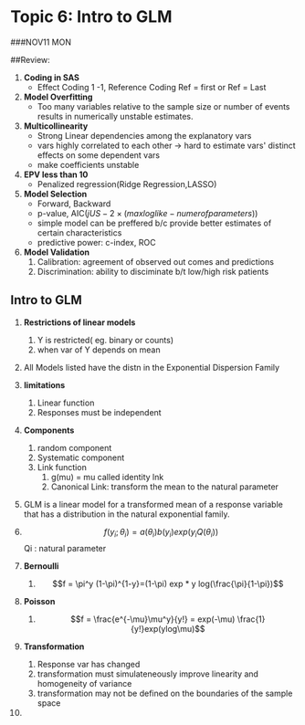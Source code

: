 # Topic 6: Intro to GLM

###NOV11 MON

##Review:

1. **Coding in SAS**
   * Effect Coding 1 -1, Reference Coding Ref = first or Ref = Last
2. **Model Overfitting**
   * Too many variables relative to the sample size or number of events results in numerically unstable estimates.
3. **Multicollinearity**
   * Strong Linear dependencies among the explanatory vars
   * vars highly correlated to each other -> hard to estimate vars' distinct effects on some dependent vars
   * make coefficients unstable
4. **EPV less than 10**
   * Penalized regression(Ridge Regression,LASSO)
5. **Model Selection** 
   * Forward, Backward
   * p-value, AIC($j US-2 \times (maxloglike - numerof parameters)$)
   * simple model can be preffered b/c provide better estimates of certain characteristics
   * predictive power: c-index, ROC
6. **Model Validation**
   1. Calibration: agreement of observed out comes and predictions
   2. Discrimination: ability to disciminate b/t low/high risk patients

## Intro to GLM

1. **Restrictions of linear models**

   1. Y is restricted( eg. binary or counts)
   2. when var of Y depends on mean

2. All Models listed have the distn in the Exponential Dispersion Family

3. **limitations**

   1. Linear function
   2. Responses must be independent

4. **Components**

   1. random component
   2. Systematic component
   3. Link function
      1. g(mu) = mu called identity lnk
      2. Canonical Link: transform the mean to the natural parameter

5. GLM is a linear model for a transformed mean of a response variable that has a distribution in the natural exponential family.

6. $$f(y_i;\theta_i) = a(\theta_i)b(y_i)exp(y_iQ(\theta_i))$$ Qi : natural parameter

7. **Bernoulli**

   1. $$f = \pi^y (1-\pi)^{1-y}=(1-\pi) exp * y log(\frac{\pi}{1-\pi})$$

8. **Poisson**

   1. $$f = \frac{e^{-\mu}\mu^y}{y!} = exp(-\mu) \frac{1}{y!}exp(ylog\mu)$$

9. **Transformation**

   1. Response var has changed
   2. transformation must simulateneously improve linearity and homogeneity of variance
   3. transformation may not be defined on the boundaries of the sample space

   

10. 



